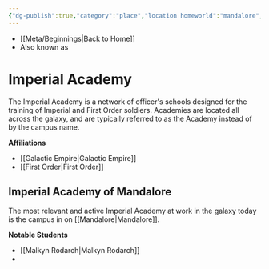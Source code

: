```yaml
---
{"dg-publish":true,"category":"place","location homeworld":"mandalore","aliases":["Academy"],"tags":["galacticempire","firstorder","unfinished"],"permalink":"/imperial-academy/","dgHomeLink":false,"dgPassFrontmatter":true}
---
```


- [[Meta/Beginnings|Back to Home]]
- Also known as 

# Imperial Academy
The Imperial Academy is a network of officer's schools designed for the training of Imperial and First Order soldiers. Academies are located all across the galaxy, and are typically referred to as the Academy instead of by the campus name. 

**Affiliations** 
- [[Galactic Empire|Galactic Empire]]
- [[First Order|First Order]]

## Imperial Academy of Mandalore
The most relevant and active Imperial Academy at work in the galaxy today is the campus in on [[Mandalore|Mandalore]]. 

**Notable Students**
- [[Malkyn Rodarch|Malkyn Rodarch]]
- 